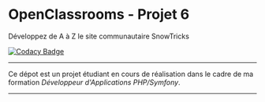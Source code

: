 # OpenClassrooms - Projet 6

Développez de A à Z le site communautaire SnowTricks

[![Codacy Badge](https://app.codacy.com/project/badge/Grade/8d0751cb175e4103be8b02766326d85d)](https://www.codacy.com/gh/teddylelong/openclassrooms-p6/dashboard?utm_source=github.com&amp;utm_medium=referral&amp;utm_content=teddylelong/openclassrooms-p6&amp;utm_campaign=Badge_Grade)

***

Ce dépot est un projet étudiant en cours de réalisation dans le cadre de ma formation *Développeur d'Applications PHP/Symfony*.

***

